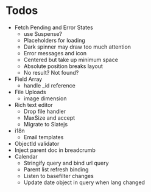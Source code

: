 # Todos
- Fetch Pending and Error States
    - use Suspense?
    - Placeholders for loading
    - Dark spinner may draw too much attention
    - Error messages and icon
    - Centered but take up minimum space
    - Absolute position breaks layout
    - No result? Not found?
- Field Array
    - handle _id reference
- File Uploads
    - image dimension
- Rich text editor
    - Drop file handler
    - MaxSize and accept
    - Migrate to Slatejs
- i18n
    - Email templates
- ObjectId validator
- Inject parent doc in breadcrumb
- Calendar
    - Stringify query and bind url query
    - Parent list refresh binding
    - Listen to basefilter changes
    - Update date object in query when lang changed